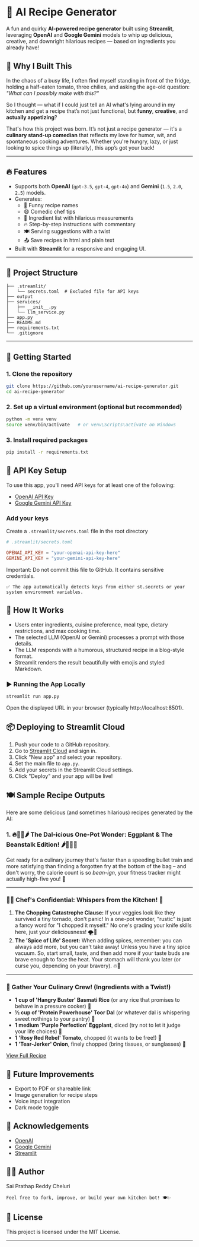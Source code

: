 # 🍳 AI Recipe Generator

A fun and quirky **AI-powered recipe generator** built using **Streamlit**, leveraging **OpenAI** and **Google Gemini** models to whip up delicious, creative, and downright hilarious recipes — based on ingredients you already have!


## 🧠 Why I Built This

In the chaos of a busy life, I often find myself standing in front of the fridge, holding a half-eaten tomato, three chilies, and asking the age-old question: *"What can I possibly make with this?"*

So I thought — what if I could just tell an AI what's lying around in my kitchen and get a recipe that’s not just functional, but **funny**, **creative**, and **actually appetizing**?

That's how this project was born. It’s not just a recipe generator — it's a **culinary stand-up comedian** that reflects my love for humor, wit, and spontaneous cooking adventures. Whether you're hungry, lazy, or just looking to spice things up (literally), this app’s got your back!

---

## 🔥 Features

- Supports both **OpenAI** (`gpt-3.5`, `gpt-4`, `gpt-4o`) and **Gemini** (`1.5`, `2.0`, `2.5`) models.
- Generates:
  - 🍝 Funny recipe names
  - 😄 Comedic chef tips
  - 📝 Ingredient list with hilarious measurements
  - 🔥 Step-by-step instructions with commentary
  - 🍽️ Serving suggestions with a twist
  - 📤 Save recipes in html and plain text
- Built with **Streamlit** for a responsive and engaging UI.


---

## 📁 Project Structure

```
├── .streamlit/
│   └── secrets.toml  # Excluded file for API keys
├── output
├── services/
│   ├── __init__.py
│   └── llm_service.py
├── app.py
├── README.md
├── requirements.txt
└── .gitignore
```


---

## 🚀 Getting Started

### 1. Clone the repository

```bash
git clone https://github.com/yourusername/ai-recipe-generator.git
cd ai-recipe-generator
```

### 2. Set up a virtual environment (optional but recommended)
```bash
python -m venv venv
source venv/bin/activate   # or venv\Scripts\activate on Windows
```

### 3. Install required packages
```bash
pip install -r requirements.txt
```

## 🔐 API Key Setup

To use this app, you'll need API keys for at least one of the following:
* [OpenAI API Key](https://platform.openai.com/account/api-keys)
* [Google Gemini API Key](https://developers.google.com/gemini)

### Add your keys 
Create a `.streamlit/secrets.toml` file in the root directory
```toml
# .streamlit/secrets.toml

OPENAI_API_KEY = "your-openai-api-key-here"
GEMINI_API_KEY = "your-gemini-api-key-here"
```
Important: Do not commit this file to GitHub. It contains sensitive credentials.

    ✅ The app automatically detects keys from either st.secrets or your system environment variables.

## 🧠 How It Works
* Users enter ingredients, cuisine preference, meal type, dietary restrictions, and max cooking time.
* The selected LLM (OpenAI or Gemini) processes a prompt with those details.
* The LLM responds with a humorous, structured recipe in a blog-style format.
* Streamlit renders the result beautifully with emojis and styled Markdown.

### ▶️ Running the App Locally
```bash
streamlit run app.py
```
Open the displayed URL in your browser (typically http://localhost:8501).

## 📦 Deploying to Streamlit Cloud
1. Push your code to a GitHub repository.
2. Go to [Streamlit Cloud](https://streamlit.io/cloud) and sign in.
3. Click "New app" and select your repository.
4. Set the main file to `app.py`.
5. Add your secrets in the Streamlit Cloud settings.
6. Click "Deploy" and your app will be live!

## 🍽️ Sample Recipe Outputs

Here are some delicious (and sometimes hilarious) recipes generated by the AI:

### 1. 🔥🍳🥕🌶️ **The Dal-icious One-Pot Wonder: Eggplant & The Beanstalk Edition!** 🌶️🥕🍳🔥

Get ready for a culinary journey that's faster than a speeding bullet train and more satisfying than finding a forgotten fry at the bottom of the bag – and don't worry, the calorie count is so *bean-ign*, your fitness tracker might actually high-five you! 🤩

---

### 👨‍🍳 **Chef's Confidential: Whispers from the Kitchen!** 🤫

1.  **The Chopping Catastrophe Clause:** If your veggies look like they survived a tiny tornado, don't panic! In a one-pot wonder, "rustic" is just a fancy word for "I chopped it myself." No one's grading your knife skills here, just your deliciousness! 🌪️🔪
2.  **The 'Spice of Life' Secret:** When adding spices, remember: you can always add more, but you can't take away! Unless you have a tiny spice vacuum. So, start small, taste, and then add more if your taste buds are brave enough to face the heat. Your stomach will thank you later (or curse you, depending on your bravery). 🔥👅

---

### 🛒 **Gather Your Culinary Crew!** (Ingredients with a Twist!)

*   **1 cup of 'Hangry Buster' Basmati Rice** (or any rice that promises to behave in a pressure cooker) 🍚
*   **½ cup of 'Protein Powerhouse' Toor Dal** (or whatever dal is whispering sweet nothings to your pantry) 💪
*   **1 medium 'Purple Perfection' Eggplant**, diced (try not to let it judge your life choices) 🍆
*   **1 'Rosy Red Rebel' Tomato**, chopped (it wants to be free!) 🍅
*   **1 'Tear-Jerker' Onion**, finely chopped (bring tissues, or sunglasses) 🧅

[View Full Recipe](output/TheDal_iciousOne_PotWonderEggplantTheBeanstalkEdition_20250801.txt)


## 🧹 Future Improvements
* Export to PDF or shareable link
* Image generation for recipe steps
* Voice input integration
* Dark mode toggle

## 🙌 Acknowledgements
* [OpenAI](https://openai.com/)
* [Google Gemini](https://developers.google.com/gemini)
* [Streamlit](https://streamlit.io/)

## 👨‍💻 Author
Sai Prathap Reddy Cheluri

    Feel free to fork, improve, or build your own kitchen bot! 🍽️✨

## 📄 License
This project is licensed under the MIT License.

---
